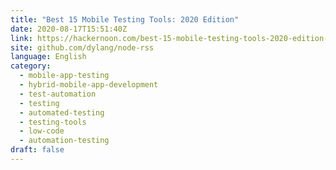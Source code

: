 ```yaml
---
title: "Best 15 Mobile Testing Tools: 2020 Edition"
date: 2020-08-17T15:51:40Z
link: https://hackernoon.com/best-15-mobile-testing-tools-2020-edition-ac123um6?source=rss&utm_medium=RSS&utm_source=news.12bit.vn
site: github.com/dylang/node-rss
language: English
category:
  - mobile-app-testing
  - hybrid-mobile-app-development
  - test-automation
  - testing
  - automated-testing
  - testing-tools
  - low-code
  - automation-testing
draft: false
---
```

